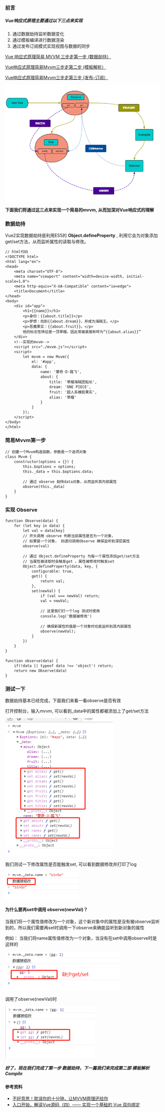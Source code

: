 ### 前言
##### Vue响应式原理主要通过以下三点来实现
1. 通过数据劫持监听数据变化
2. 通过模板编译进行数据渲染
3. 通过发布订阅模式实现视图与数据的同步

[Vue 响应式原理简易 MVVM 三步走第一步 (数据劫持）](https://juejin.im/post/5d2d6bad6fb9a07ef710a683)

[Vue响应式原理简易Mvvm三步走第二步 (模板解析）](https://juejin.im/post/5d2e8efff265da1bbd4ba9d5)

[Vue响应式原理简易Mvvm三步走第三步 (发布-订阅）](https://juejin.im/post/5d2ecfc3f265da1ba84ac616)

![image](https://github.com/seven-it/Learn-Vue/blob/master/Vue%E5%93%8D%E5%BA%94%E5%BC%8F%E5%8E%9F%E7%90%86%E4%B8%89%E9%83%A8%E8%B5%B0/images/00.png)

**下面我们将通过这三点来实现一个简易的mvvm, 从而加深对Vue响应式的理解**
### 数据劫持
Vue2实现数据劫持是利用ES5的 **Object.defineProperty** , 利用它会为对象添加get/set方法，从而监听属性的读取与修改。

```
// html代码
<!DOCTYPE html>
<html lang="en">
<head>
    <meta charset="UTF-8">
    <meta name="viewport" content="width=device-width, initial-scale=1.0">
    <meta http-equiv="X-UA-Compatible" content="ie=edge">
    <title>Document</title>
</head>
<body>
    <div id="app">
        <h1>{{name}}</h1>
        <p>身份：{{about.title}}</p>
        <p>梦想：找到{{about.dream}}，并成为海贼王。</p>
        <p>恶魔果实：{{about.fruit}}。</p>
        他的标志性特征是一顶草帽，因此常被直接称呼为“{{about.alias}}”
    </div>
    <!--实现的mvvm-->
    <script src="./mvvm.js"></script>
    <script>
        let mvvm = new Mvvm({
            el: '#app',
            data: { 
                name: '蒙奇·D·路飞',
                about: {
                    title: '草帽海贼团船长',
                    dream: 'ONE PIECE',
                    fruit: '超人系橡胶果实',
                    alias: '草帽'
                }
            }
        });
    </script>
</body>
</html>
```

### 简易Mvvm第一步
```
// 创建一个Mvvm构造函数，参数是一个选项对象
class Mvvm {
    constructor(options = {}) {
        this.$options = options;
        this._data = this.$options.data;
        
        // 通过 observe 劫持data对象，从而监听其内部属性
        observe(this._data)
    }
}
```

### 实现 Observe

```
function Observe(data) {
    for (let key in data) {
        let val = data[key]
        // 开头调用 observe 判断当前属性是否为一个对象，
        // 如果是一个对象， 则递归调用Observe 确保监听到深层属性
        observe(val)
        
        // 通过 Object.defineProperty 为每一个属性添加get/set方法
        // 当属性被读取时会触发get ，属性被修改时触发set
        Object.defineProperty(data, key, {
            configurable: true,
            get() {
                return val;
            },
            set(newVal) {
                if (val === newVal) return;
                val = newVal;
                
                // 这里我们打一个log 测试时使用
                console.log('数据被修改')
                
                // 确保新属性的值是一个对象时也能监听到其内部属性
                observe(newVal);
            }
        })
    }
}

function observe(data) {
    if(!data || typeof data !== 'object') return;
    return new Observe(data)
}
```
### 测试一下
数据劫持基本已经完成，下面我们来看一看observe是否有效 

打开控制台，输入mvvm, 可以看到_data中的属性都被添加上了get/set方法

![image](https://github.com/seven-it/Learn-Vue/blob/master/Vue%E5%93%8D%E5%BA%94%E5%BC%8F%E5%8E%9F%E7%90%86%E4%B8%89%E9%83%A8%E8%B5%B0/images/01.png)

我们测试一下修改属性是否能触发set, 可以看到数据修改并打印了log

![image](https://github.com/seven-it/Learn-Vue/blob/master/Vue%E5%93%8D%E5%BA%94%E5%BC%8F%E5%8E%9F%E7%90%86%E4%B8%89%E9%83%A8%E8%B5%B0/images/02.png)

#### 为什么要再set中调用 observe(newVal)？
当我们将一个属性值修改为一个对象，这个新对象中的属性是没有被observe监听到的，所以我们需要再set时调用一下observe来确能监听到新对象的属性

例如： 当我们将name属性值修改为一个对象，当没有在set中调用observe时是这样的

![image](https://github.com/seven-it/Learn-Vue/blob/master/Vue%E5%93%8D%E5%BA%94%E5%BC%8F%E5%8E%9F%E7%90%86%E4%B8%89%E9%83%A8%E8%B5%B0/images/03.png)

调用了observe(newVal)时

![image](https://github.com/seven-it/Learn-Vue/blob/master/Vue%E5%93%8D%E5%BA%94%E5%BC%8F%E5%8E%9F%E7%90%86%E4%B8%89%E9%83%A8%E8%B5%B0/images/04.png)

##### 好了，现在我们完成了第一步 数据劫持，下一篇我们来完成第二部 模板解析Compile
#### 参考资料
- [不好意思！耽误你的十分钟，让MVVM原理还给你](https://juejin.im/post/5abdd6f6f265da23793c4458)
- [入口开始，解读Vue源码（四）—— 实现一个基础的 Vue 双向绑定](https://github.com/muwoo/blogs/blob/master/src/Vue/5.md)
